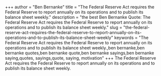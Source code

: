 +++
author = "Ben Bernanke"
title = "The Federal Reserve Act requires the Federal Reserve to report annually on its operations and to publish its balance sheet weekly."
description = "the best Ben Bernanke Quote: The Federal Reserve Act requires the Federal Reserve to report annually on its operations and to publish its balance sheet weekly."
slug = "the-federal-reserve-act-requires-the-federal-reserve-to-report-annually-on-its-operations-and-to-publish-its-balance-sheet-weekly"
keywords = "The Federal Reserve Act requires the Federal Reserve to report annually on its operations and to publish its balance sheet weekly.,ben bernanke,ben bernanke quotes,ben bernanke quote,ben bernanke sayings,ben bernanke saying,quotes, sayings,quote, saying, motivation"
+++
The Federal Reserve Act requires the Federal Reserve to report annually on its operations and to publish its balance sheet weekly.
